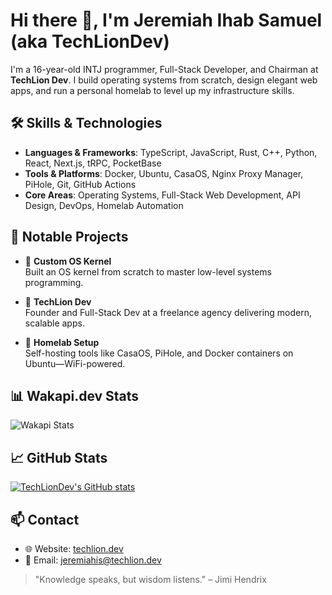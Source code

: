 <!--
README for Jeremiah Ihab Samuel
-->

# Hi there 👋, I'm Jeremiah Ihab Samuel (aka TechLionDev)

I'm a 16-year-old INTJ programmer, Full-Stack Developer, and Chairman at **TechLion Dev**. I build operating systems from scratch, design elegant web apps, and run a personal homelab to level up my infrastructure skills.

## 🛠️ Skills & Technologies

- **Languages & Frameworks**: TypeScript, JavaScript, Rust, C++, Python, React, Next.js, tRPC, PocketBase  
- **Tools & Platforms**: Docker, Ubuntu, CasaOS, Nginx Proxy Manager, PiHole, Git, GitHub Actions  
- **Core Areas**: Operating Systems, Full-Stack Web Development, API Design, DevOps, Homelab Automation

## 🔭 Notable Projects

- 🧠 **Custom OS Kernel**  
  Built an OS kernel from scratch to master low-level systems programming.

- 🦁 **TechLion Dev**  
  Founder and Full-Stack Dev at a freelance agency delivering modern, scalable apps.

- 🏡 **Homelab Setup**  
  Self-hosting tools like CasaOS, PiHole, and Docker containers on Ubuntu—WiFi-powered.

## 📊 Wakapi.dev Stats

![Wakapi Stats](https://github-readme-stats-lilac-five-10.vercel.app/api/wakatime?username=TechLionDev&api_domain=waka.techlion.dev&bg_color=1A202C&title_color=2F855A&icon_color=2F855A&text_color=ffffff&custom_title=Wakapi.dev+Stats+(All+Time))

## 📈 GitHub Stats

[![TechLionDev's GitHub stats](https://github-readme-stats-lilac-five-10.vercel.app/api?username=TechLionDev&show_icons=true&theme=radical)](https://github.com/TechLionDev)

## 📫 Contact

- 🌐 Website: [techlion.dev](https://techlion.dev)  
- 📧 Email: jeremiahis@techlion.dev

> "Knowledge speaks, but wisdom listens." – Jimi Hendrix
